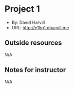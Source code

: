 # Project 1
+ By: David Harvill
+ URL: <http://e15p1.dharvill.me>

## Outside resources
N/A

## Notes for instructor
N/A